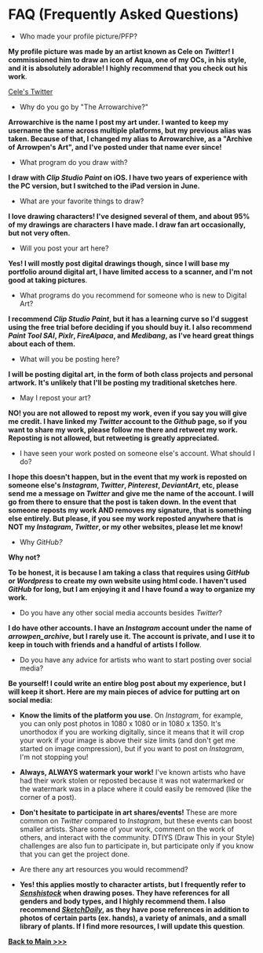# FAQ (Frequently Asked Questions)

* Who made your profile picture/PFP?

**My profile picture was made by an artist known as Cele on *Twitter*! I commissioned him to draw an icon of Aqua, one of my OCs, in his style, and it is absolutely adorable! I highly recommend that you check out his work**. 

[Cele's Twitter](https://twitter.com/310v3)

* Why do you go by "The Arrowarchive?"

**Arrowarchive is the name I post my art under. I wanted to keep my username the same across multiple platforms, but my previous alias was taken. Because of that, I changed my alias to Arrowarchive, as a "Archive of Arrowpen's Art", and I've posted under that name ever since!**

* What program do you draw with?

**I draw with *Clip Studio Paint* on iOS. I have two years of experience with the PC version, but I switched to the iPad version in June.**

* What are your favorite things to draw?

**I love drawing characters! I've designed several of them, and about 95% of my drawings are characters I have made. I draw fan art occasionally, but not very often.**

* Will you post your art here?

**Yes! I will mostly post digital drawings though, since I will base my portfolio around digital art, I have limited access to a scanner, and I'm not good at taking pictures**.

* What programs do you recommend for someone who is new to Digital Art?

**I recommend *Clip Studio Paint*, but it has a learning curve so I'd suggest using the free trial before deciding if you should buy it. I also recommend *Paint Tool SAI*, *Pixlr*, *FireAlpaca*, and *Medibang*, as I've heard great things about each of them.**

* What will you be posting here?

**I will be posting digital art, in the form of both class projects and personal artwork. It's unlikely that I'll be posting my traditional sketches here**.

* May I repost your art? 

**NO! you are not allowed to repost my work, even if you say you will give me credit. I have linked my *Twitter* account to the *Github* page, so if you want to share my work, please follow me there and retweet my work. Reposting is not allowed, but retweeting is greatly appreciated.**

* I have seen your work posted on someone else's account. What should I do?

**I hope this doesn't happen, but in the event that my work is reposted on someone else's *Instagram*, *Twitter*, *Pinterest*, *DeviantArt*, etc, please send me a message on *Twitter* and give me the name of the account. I will go from there to ensure that the post is taken down. In the event that someone reposts my work AND removes my signature, that is something else entirely. But please, if you see my work reposted anywhere that is NOT my *Instagram*, *Twitter*, or my other websites, please let me know!**

* Why *GitHub?*

**Why not?**

**To be honest, it is because I am taking a class that requires using *GitHub* or *Wordpress* to create my own website using html code. I haven't used *GitHub* for long, but I am enjoying it and I have found a way to organize my work.**

* Do you have any other social media accounts besides *Twitter*?

**I do have other accounts. I have an *Instagram* account under the name of *arrowpen_archive*, but I rarely use it. The account is private, and I use it to keep in touch with friends and a handful of artists I follow**. 

* Do you have any advice for artists who want to start posting over social media?

**Be yourself! I could write an entire blog post about my experience, but I will keep it short. Here are my main pieces of advice for putting art on social media:**
* **Know the limits of the platform you use**. On *Instagram*, for example, you can only post photos in 1080 x 1080 or in 1080 x 1350. It's unorthodox if you are working digitally, since it means that it will crop your work if your image is above their size limits (and don't get me started on image compression), but if you want to post on *Instagram*, I'm not stopping you! 
* **Always, ALWAYS watermark your work!** I've known artists who have had their work stolen or reposted because it was not watermarked or the watermark was in a place where it could easily be removed (like the corner of a post).
* **Don't hesitate to participate in art shares/events!** These are more common on *Twitter* compared to *Instagram*, but these events can boost smaller artists. Share some of your work, comment on the work of others, and interact with the community. DTIYS (Draw This in your Style) challenges are also fun to participate in, but participate only if you know that you can get the project done.

* Are there any art resources you would recommend?

* **Yes! this applies mostly to character artists, but I frequently refer to [*Senshistock*](https://www.deviantart.com/senshistock/gallery) when drawing poses. They have references for all genders and body types, and I highly recommend them. I also recommend [*SketchDaily*](http://reference.sketchdaily.net/en), as they have pose references in addition to photos of certain parts (ex. hands), a variety of animals, and a small library of plants. If I find more resources, I will update this question**.

**[Back to Main >>>](https://arrowarchive.github.io/The-Arrowarchive/index)**
